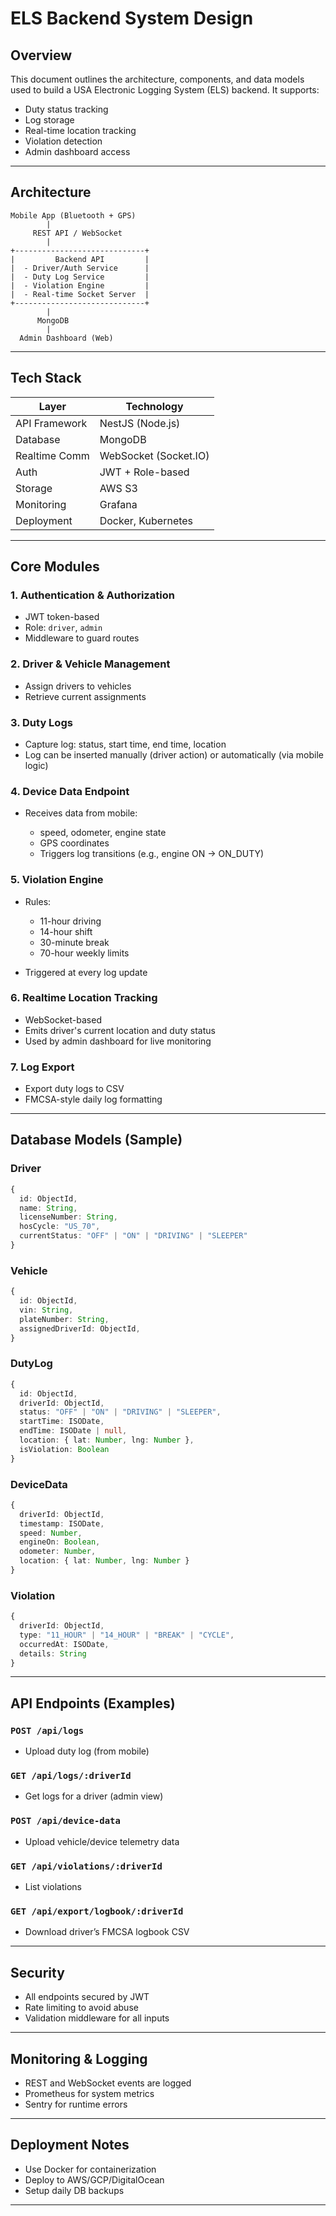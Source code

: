 # ELS Backend System Design

## Overview

This document outlines the architecture, components, and data models used to build a USA Electronic Logging System (ELS) backend. It supports:

* Duty status tracking
* Log storage
* Real-time location tracking
* Violation detection
* Admin dashboard access
  
---

## Architecture

```
Mobile App (Bluetooth + GPS)
        |
     REST API / WebSocket
        |
+-----------------------------+
|         Backend API         |
|  - Driver/Auth Service      |
|  - Duty Log Service         |
|  - Violation Engine         |
|  - Real-time Socket Server  |
+-----------------------------+
        |
      MongoDB
        |
  Admin Dashboard (Web)
```

---

## Tech Stack

| Layer         | Technology                    |
| ------------- | ----------------------------- |
| API Framework | NestJS (Node.js)              |
| Database      | MongoDB                       |
| Realtime Comm | WebSocket (Socket.IO)         |
| Auth          | JWT + Role-based              |
| Storage       | AWS S3                        |
| Monitoring    | Grafana                       |
| Deployment    | Docker, Kubernetes            |

---

## Core Modules

### 1. Authentication & Authorization

* JWT token-based
* Role: `driver`, `admin`
* Middleware to guard routes

### 2. Driver & Vehicle Management

* Assign drivers to vehicles
* Retrieve current assignments

### 3. Duty Logs

* Capture log: status, start time, end time, location
* Log can be inserted manually (driver action) or automatically (via mobile logic)

### 4. Device Data Endpoint

* Receives data from mobile:

  * speed, odometer, engine state
  * GPS coordinates
  * Triggers log transitions (e.g., engine ON → ON\_DUTY)

### 5. Violation Engine

* Rules:

  * 11-hour driving
  * 14-hour shift
  * 30-minute break
  * 70-hour weekly limits
* Triggered at every log update

### 6. Realtime Location Tracking

* WebSocket-based
* Emits driver's current location and duty status
* Used by admin dashboard for live monitoring

### 7. Log Export

* Export duty logs to CSV
* FMCSA-style daily log formatting

---

## Database Models (Sample)

### Driver

```ts
{
  id: ObjectId,
  name: String,
  licenseNumber: String,
  hosCycle: "US_70",
  currentStatus: "OFF" | "ON" | "DRIVING" | "SLEEPER"
}
```

### Vehicle

```ts
{
  id: ObjectId,
  vin: String,
  plateNumber: String,
  assignedDriverId: ObjectId,
}
```

### DutyLog

```ts
{
  id: ObjectId,
  driverId: ObjectId,
  status: "OFF" | "ON" | "DRIVING" | "SLEEPER",
  startTime: ISODate,
  endTime: ISODate | null,
  location: { lat: Number, lng: Number },
  isViolation: Boolean
}
```

### DeviceData

```ts
{
  driverId: ObjectId,
  timestamp: ISODate,
  speed: Number,
  engineOn: Boolean,
  odometer: Number,
  location: { lat: Number, lng: Number }
}
```

### Violation

```ts
{
  driverId: ObjectId,
  type: "11_HOUR" | "14_HOUR" | "BREAK" | "CYCLE",
  occurredAt: ISODate,
  details: String
}
```

---

## API Endpoints (Examples)

### `POST /api/logs`

* Upload duty log (from mobile)

### `GET /api/logs/:driverId`

* Get logs for a driver (admin view)

### `POST /api/device-data`

* Upload vehicle/device telemetry data

### `GET /api/violations/:driverId`

* List violations

### `GET /api/export/logbook/:driverId`

* Download driver’s FMCSA logbook CSV

---

## Security

* All endpoints secured by JWT
* Rate limiting to avoid abuse
* Validation middleware for all inputs

---

## Monitoring & Logging

* REST and WebSocket events are logged
* Prometheus for system metrics
* Sentry for runtime errors

---

## Deployment Notes

* Use Docker for containerization
* Deploy to AWS/GCP/DigitalOcean
* Setup daily DB backups
---
